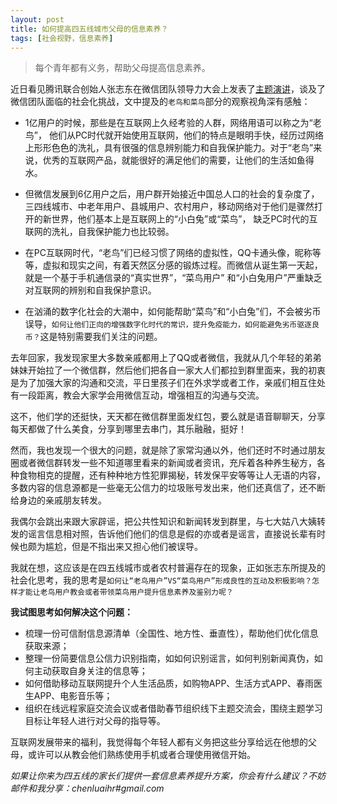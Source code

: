 ```yaml
---
layout: post
title: 如何提高四五线城市父母的信息素养？
tags: [社会视野，信息素养]
---
```


>每个青年都有义务，帮助父母提高信息素养。


近日看见腾讯联合创始人张志东在微信团队领导力大会上发表了[主题演讲](http://mt.sohu.com/20161106/n472445521.shtml)，谈及了微信团队面临的社会化挑战，文中提及的`老鸟和菜鸟`部分的观察视角深有感触：

* 1亿用户的时候，那些是在互联网上久经考验的人群，网络用语可以称之为“老鸟”， 他们从PC时代就开始使用互联网，他们的特点是眼明手快，经历过网络上形形色色的洗礼，具有很强的信息辨别能力和自我保护能力。对于“老鸟”来说，优秀的互联网产品，就能很好的满足他们的需要，让他们的生活如鱼得水。

* 但微信发展到6亿用户之后，用户群开始接近中国总人口的社会的复杂度了，三四线城市、中老年用户、县城用户、农村用户，移动网络对于他们是骤然打开的新世界，他们基本上是互联网上的“小白兔”或“菜鸟”， 缺乏PC时代的互联网的洗礼，自我保护能力也比较弱。

* 在PC互联网时代，“老鸟”们已经习惯了网络的虚拟性，QQ卡通头像，昵称等等，虚拟和现实之间，有着天然区分感的锻炼过程。而微信从诞生第一天起，就是一个基于手机通信录的“真实世界”，“菜鸟用户” 和“小白兔用户”严重缺乏对互联网的辨别和自我保护意识。

* 在汹涌的数字化社会的大潮中，如何能帮助“菜鸟”和“小白兔”们，不会被劣币误导，`如何让他们正向的增强数字化时代的常识，提升免疫能力，如何能避免劣币驱逐良币？`这是特别需要我们关注的问题。


去年回家，我发现家里大多数亲戚都用上了QQ或者微信，我就从几个年轻的弟弟妹妹开始拉了一个微信群，然后他们把各自一家大人们都拉到群里面来，我的初衷是为了加强大家的沟通和交流，平日里孩子们在外求学或者工作，亲戚们相互住处有一段距离，教会大家学会用微信互动，增强相互的沟通与交流。

这不，他们学的还挺快，天天都在微信群里面发红包，要么就是语音聊聊天，分享每天都做了什么美食，分享到哪里去串门，其乐融融，挺好！

然而，我也发现一个很大的问题，就是除了家常沟通以外，他们还时不时通过朋友圈或者微信群转发一些不知道哪里看来的新闻或者资讯，充斥着各种养生秘方，各种食物相克的提醒，还有种种地方性犯罪揭秘，转发保平安等等让人无语的内容，多数内容的信息源都是一些毫无公信力的垃圾账号发出来，他们还真信了，还不断给身边的亲戚朋友转发。

我偶尔会跳出来跟大家辟谣，把公共性知识和新闻转发到群里，与七大姑八大姨转发的谣言信息相对照，告诉他们他们的信息是假的亦或者是谣言，直接说长辈有时候也颇为尴尬，但是不指出来又担心他们被误导。

我就在想，这应该是在四五线城市或者农村普遍存在的现象，正如张志东所提及的社会化思考，我的思考是`如何让“老鸟用户”VS“菜鸟用户”形成良性的互动及积极影响？怎样才能让老鸟用户教会或者带领菜鸟用户提升信息素养及鉴别力呢？`


**我试图思考如何解决这个问题：**

* 梳理一份可信耐信息源清单（全国性、地方性、垂直性），帮助他们优化信息获取来源；
* 整理一份简要信息公信力识别指南，如如何识别谣言，如何判别新闻真伪，如何主动获取自身关注的信息等；
* 如何借助移动互联网提升个人生活品质，如购物APP、生活方式APP、春雨医生APP、电影音乐等；
* 组织在线远程家庭交流会议或者借助春节组织线下主题交流会，围绕主题学习目标让年轻人进行对父母的指导等。

互联网发展带来的福利，我觉得每个年轻人都有义务把这些分享给远在他想的父母，或许可以从教会他们熟练使用手机或者合理使用微信开始。

*如果让你来为四五线的家长们提供一套信息素养提升方案，你会有什么建议？不妨邮件和我分享：chenluaihr#gmail.com*


